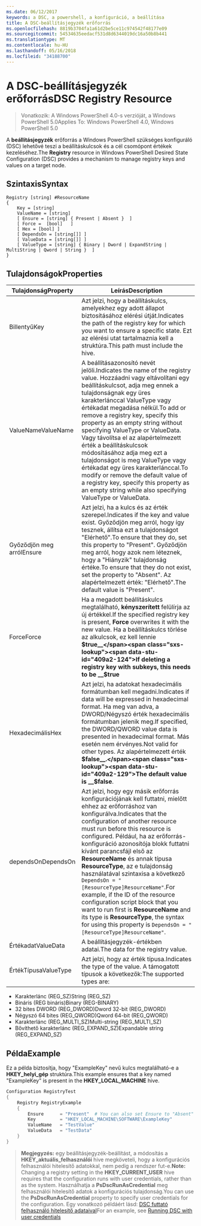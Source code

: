 ```yaml
---
ms.date: 06/12/2017
keywords: a DSC, a powershell, a konfiguráció, a beállítása
title: A DSC-beállításjegyzék erőforrás
ms.openlocfilehash: 8819b3704fa1a61d2be5ce11c974542f48177e09
ms.sourcegitcommit: 54534635eedacf531d8d6344019dc16a50b8b441
ms.translationtype: MT
ms.contentlocale: hu-HU
ms.lasthandoff: 05/16/2018
ms.locfileid: "34188700"
---
```

# <a name="dsc-registry-resource"></a><span data-ttu-id="409a2-103">A DSC-beállításjegyzék erőforrás</span><span class="sxs-lookup"><span data-stu-id="409a2-103">DSC Registry Resource</span></span>

> <span data-ttu-id="409a2-104">Vonatkozik: A Windows PowerShell 4.0-s verzióját, a Windows PowerShell 5.0</span><span class="sxs-lookup"><span data-stu-id="409a2-104">Applies To: Windows PowerShell 4.0, Windows PowerShell 5.0</span></span>

<span data-ttu-id="409a2-105">A **beállításjegyzék** erőforrás a Windows PowerShell szükséges konfiguráló (DSC) lehetővé teszi a beállításkulcsok és a cél csomópont értékek kezeléséhez.</span><span class="sxs-lookup"><span data-stu-id="409a2-105">The **Registry** resource in Windows PowerShell Desired State Configuration (DSC) provides a mechanism to manage registry keys and values on a target node.</span></span>

## <a name="syntax"></a><span data-ttu-id="409a2-106">Szintaxis</span><span class="sxs-lookup"><span data-stu-id="409a2-106">Syntax</span></span>

```
Registry [string] #ResourceName
{
    Key = [string]
    ValueName = [string]
    [ Ensure = [string] { Present | Absent }  ]
    [ Force =  [bool]   ]
    [ Hex = [bool] ]
    [ DependsOn = [string[]] ]
    [ ValueData = [string[]] ]
    [ ValueType = [string] { Binary | Dword | ExpandString | MultiString | Qword | String }  ]
}
```

## <a name="properties"></a><span data-ttu-id="409a2-107">Tulajdonságok</span><span class="sxs-lookup"><span data-stu-id="409a2-107">Properties</span></span>
|  <span data-ttu-id="409a2-108">Tulajdonság</span><span class="sxs-lookup"><span data-stu-id="409a2-108">Property</span></span>  |  <span data-ttu-id="409a2-109">Leírás</span><span class="sxs-lookup"><span data-stu-id="409a2-109">Description</span></span>   |
|---|---|
| <span data-ttu-id="409a2-110">Billentyű</span><span class="sxs-lookup"><span data-stu-id="409a2-110">Key</span></span>| <span data-ttu-id="409a2-111">Azt jelzi, hogy a beállításkulcs, amelyekhez egy adott állapot biztosításához elérési útját.</span><span class="sxs-lookup"><span data-stu-id="409a2-111">Indicates the path of the registry key for which you want to ensure a specific state.</span></span> <span data-ttu-id="409a2-112">Ezt az elérési utat tartalmaznia kell a struktúra.</span><span class="sxs-lookup"><span data-stu-id="409a2-112">This path must include the hive.</span></span>|
| <span data-ttu-id="409a2-113">ValueName</span><span class="sxs-lookup"><span data-stu-id="409a2-113">ValueName</span></span>| <span data-ttu-id="409a2-114">A beállításazonosító nevét jelöli.</span><span class="sxs-lookup"><span data-stu-id="409a2-114">Indicates the name of the registry value.</span></span> <span data-ttu-id="409a2-115">Hozzáadni vagy eltávolítani egy beállításkulcsot, adja meg ennek a tulajdonságnak egy üres karakterlánccal ValueType vagy értékadat megadása nélkül.</span><span class="sxs-lookup"><span data-stu-id="409a2-115">To add or remove a registry key, specify this property as an empty string without specifying ValueType or ValueData.</span></span> <span data-ttu-id="409a2-116">Vagy távolítsa el az alapértelmezett érték a beállításkulcsok módosításához adja meg ezt a tulajdonságot is meg ValueType vagy értékadat egy üres karakterlánccal.</span><span class="sxs-lookup"><span data-stu-id="409a2-116">To modify or remove the default value of a registry key, specify this property as an empty string while also specifying ValueType or ValueData.</span></span>|
| <span data-ttu-id="409a2-117">Győződjön meg arról</span><span class="sxs-lookup"><span data-stu-id="409a2-117">Ensure</span></span>| <span data-ttu-id="409a2-118">Azt jelzi, ha a kulcs és az érték szerepel.</span><span class="sxs-lookup"><span data-stu-id="409a2-118">Indicates if the key and value exist.</span></span> <span data-ttu-id="409a2-119">Győződjön meg arról, hogy így tesznek, állítsa ezt a tulajdonságot "Elérhető".</span><span class="sxs-lookup"><span data-stu-id="409a2-119">To ensure that they do, set this property to "Present".</span></span> <span data-ttu-id="409a2-120">Győződjön meg arról, hogy azok nem léteznek, hogy a "Hiányzik" tulajdonság értéke.</span><span class="sxs-lookup"><span data-stu-id="409a2-120">To ensure that they do not exist, set the property to "Absent".</span></span> <span data-ttu-id="409a2-121">Az alapértelmezett érték: "Elérhető".</span><span class="sxs-lookup"><span data-stu-id="409a2-121">The default value is "Present".</span></span>|
| <span data-ttu-id="409a2-122">Force</span><span class="sxs-lookup"><span data-stu-id="409a2-122">Force</span></span>| <span data-ttu-id="409a2-123">Ha a megadott beállításkulcs megtalálható, __kényszerített__ felülírja az új értékkel.</span><span class="sxs-lookup"><span data-stu-id="409a2-123">If the specified registry key is present, __Force__ overwrites it with the new value.</span></span> <span data-ttu-id="409a2-124">Ha a beállításkulcs törlése az alkulcsok, ez kell lennie __$true__</span><span class="sxs-lookup"><span data-stu-id="409a2-124">If deleting a registry key with subkeys, this needs to be __$true__</span></span>|
| <span data-ttu-id="409a2-125">Hexadecimális</span><span class="sxs-lookup"><span data-stu-id="409a2-125">Hex</span></span>| <span data-ttu-id="409a2-126">Azt jelzi, ha adatokat hexadecimális formátumban kell megadni.</span><span class="sxs-lookup"><span data-stu-id="409a2-126">Indicates if data will be expressed in hexadecimal format.</span></span> <span data-ttu-id="409a2-127">Ha meg van adva, a DWORD/Négyszó érték hexadecimális formátumban jelenik meg.</span><span class="sxs-lookup"><span data-stu-id="409a2-127">If specified, the DWORD/QWORD value data is presented in hexadecimal format.</span></span> <span data-ttu-id="409a2-128">Más esetén nem érvényes.</span><span class="sxs-lookup"><span data-stu-id="409a2-128">Not valid for other types.</span></span> <span data-ttu-id="409a2-129">Az alapértelmezett érték __$false__.</span><span class="sxs-lookup"><span data-stu-id="409a2-129">The default value is __$false__.</span></span>|
| <span data-ttu-id="409a2-130">dependsOn</span><span class="sxs-lookup"><span data-stu-id="409a2-130">DependsOn</span></span>| <span data-ttu-id="409a2-131">Azt jelzi, hogy egy másik erőforrás konfigurációjának kell futtatni, mielőtt ehhez az erőforráshoz van konfigurálva.</span><span class="sxs-lookup"><span data-stu-id="409a2-131">Indicates that the configuration of another resource must run before this resource is configured.</span></span> <span data-ttu-id="409a2-132">Például, ha az erőforrás-konfiguráció azonosítója blokk futtatni kívánt parancsfájl első az __ResourceName__ és annak típusa __ResourceType__, az e tulajdonság használatával szintaxisa a következő `DependsOn = "[ResourceType]ResourceName"`.</span><span class="sxs-lookup"><span data-stu-id="409a2-132">For example, if the ID of the resource configuration script block that you want to run first is __ResourceName__ and its type is __ResourceType__, the syntax for using this property is `DependsOn = "[ResourceType]ResourceName"`.</span></span>|
| <span data-ttu-id="409a2-133">Értékadat</span><span class="sxs-lookup"><span data-stu-id="409a2-133">ValueData</span></span>| <span data-ttu-id="409a2-134">A beállításjegyzék-értékben adatai.</span><span class="sxs-lookup"><span data-stu-id="409a2-134">The data for the registry value.</span></span>|
| <span data-ttu-id="409a2-135">ÉrtékTípusa</span><span class="sxs-lookup"><span data-stu-id="409a2-135">ValueType</span></span>| <span data-ttu-id="409a2-136">Azt jelzi, hogy az érték típusa.</span><span class="sxs-lookup"><span data-stu-id="409a2-136">Indicates the type of the value.</span></span> <span data-ttu-id="409a2-137">A támogatott típusok a következők:</span><span class="sxs-lookup"><span data-stu-id="409a2-137">The supported types are:</span></span>
<ul><li><span data-ttu-id="409a2-138">Karakterlánc (REG_SZ)</span><span class="sxs-lookup"><span data-stu-id="409a2-138">String (REG_SZ)</span></span></li>


<li><span data-ttu-id="409a2-139">Bináris (REG bináris)</span><span class="sxs-lookup"><span data-stu-id="409a2-139">Binary (REG-BINARY)</span></span></li>


<li><span data-ttu-id="409a2-140">32 bites DWORD (REG_DWORD)</span><span class="sxs-lookup"><span data-stu-id="409a2-140">Dword 32-bit (REG_DWORD)</span></span></li>


<li><span data-ttu-id="409a2-141">Négyszó 64 bites (REG_QWORD)</span><span class="sxs-lookup"><span data-stu-id="409a2-141">Qword 64-bit (REG_QWORD)</span></span></li>


<li><span data-ttu-id="409a2-142">Karakterlánc (REG_MULTI_SZ)</span><span class="sxs-lookup"><span data-stu-id="409a2-142">Multi-string (REG_MULTI_SZ)</span></span></li>


<li><span data-ttu-id="409a2-143">Bővíthető karakterlánc (REG_EXPAND_SZ)</span><span class="sxs-lookup"><span data-stu-id="409a2-143">Expandable string (REG_EXPAND_SZ)</span></span></li></ul>

## <a name="example"></a><span data-ttu-id="409a2-144">Példa</span><span class="sxs-lookup"><span data-stu-id="409a2-144">Example</span></span>
<span data-ttu-id="409a2-145">Ez a példa biztosítja, hogy "ExampleKey" nevű kulcs megtalálható-e a **HKEY\_helyi\_gép** struktúra.</span><span class="sxs-lookup"><span data-stu-id="409a2-145">This example ensures that a key named "ExampleKey" is present in the **HKEY\_LOCAL\_MACHINE** hive.</span></span>
```powershell
Configuration RegistryTest
{
    Registry RegistryExample
    {
        Ensure      = "Present"  # You can also set Ensure to "Absent"
        Key         = "HKEY_LOCAL_MACHINE\SOFTWARE\ExampleKey"
        ValueName   = "TestValue"
        ValueData   = "TestData"
    }
}
```

><span data-ttu-id="409a2-146">**Megjegyzés:** egy beállításjegyzék-beállítást, a módosítás a **HKEY\_aktuális\_felhasználói** hive megköveteli, hogy a konfigurációs felhasználói hitelesítő adatokkal, nem pedig a rendszer fut-e.</span><span class="sxs-lookup"><span data-stu-id="409a2-146">**Note:** Changing a registry setting in the **HKEY\_CURRENT\_USER** hive requires that the configuration runs with user credentials, rather than as the system.</span></span>
><span data-ttu-id="409a2-147">Használhatja a **PsDscRunAsCredential** meg felhasználói hitelesítő adatok a konfigurációs tulajdonság.</span><span class="sxs-lookup"><span data-stu-id="409a2-147">You can use the **PsDscRunAsCredential** property to specify user credentials for the configuration.</span></span> <span data-ttu-id="409a2-148">Egy vonatkozó példáért lásd: [DSC futtató felhasználó hitelesítő adataival](runAsUser.md)</span><span class="sxs-lookup"><span data-stu-id="409a2-148">For an example, see [Running DSC with user credentials](runAsUser.md)</span></span>
